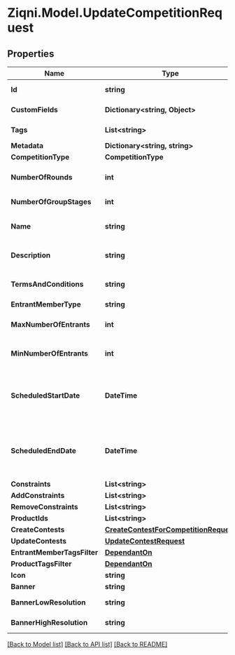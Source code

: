 
# Ziqni.Model.UpdateCompetitionRequest

## Properties

Name | Type | Description | Notes
------------ | ------------- | ------------- | -------------
**Id** | **string** | A unique system generated identifier | 
**CustomFields** | **Dictionary&lt;string, Object&gt;** | A list of id&#39;s used to add cutom fields | [optional] 
**Tags** | **List&lt;string&gt;** | A list of id&#39;s used to tag models | [optional] 
**Metadata** | **Dictionary&lt;string, string&gt;** |  | [optional] 
**CompetitionType** | **CompetitionType** |  | [optional] 
**NumberOfRounds** | **int** | Number of rounds to be played in a competition | [optional] 
**NumberOfGroupStages** | **int** | Number of group stages | [optional] 
**Name** | **string** | A name or a name of a competition. Can be translated | [optional] 
**Description** | **string** | Description of the competition. Can be translated | [optional] 
**TermsAndConditions** | **string** | Terms and conditions of a competition. Can be translated | [optional] 
**EntrantMemberType** | **string** |  | [optional] 
**MaxNumberOfEntrants** | **int** | Maximum number of partiipants allowed in a competition | [optional] 
**MinNumberOfEntrants** | **int** | Maximum number of partiipants allowed in a competition | [optional] 
**ScheduledStartDate** | **DateTime** | ISO8601 timestamp for when a Competition should start. All records are stored in UTC time zone | [optional] 
**ScheduledEndDate** | **DateTime** | ISO8601 timestamp for when a Competition should end. All records are stored in UTC time zone | [optional] 
**Constraints** | **List&lt;string&gt;** | Additional constraints | [optional] 
**AddConstraints** | **List&lt;string&gt;** | Additional constraints | [optional] 
**RemoveConstraints** | **List&lt;string&gt;** | Additional constraints | [optional] 
**ProductIds** | **List&lt;string&gt;** |  | [optional] 
**CreateContests** | [**CreateContestForCompetitionRequest**](CreateContestForCompetitionRequest.md) |  | [optional] 
**UpdateContests** | [**UpdateContestRequest**](UpdateContestRequest.md) |  | [optional] 
**EntrantMemberTagsFilter** | [**DependantOn**](DependantOn.md) |  | [optional] 
**ProductTagsFilter** | [**DependantOn**](DependantOn.md) |  | [optional] 
**Icon** | **string** | Link to the icon | [optional] 
**Banner** | **string** | Link to the banner | [optional] 
**BannerLowResolution** | **string** | Link to the bannerLowResolution | [optional] 
**BannerHighResolution** | **string** | Link to the bannerHighResolution | [optional] 

[[Back to Model list]](../README.md#documentation-for-models)
[[Back to API list]](../README.md#documentation-for-api-endpoints)
[[Back to README]](../README.md)

